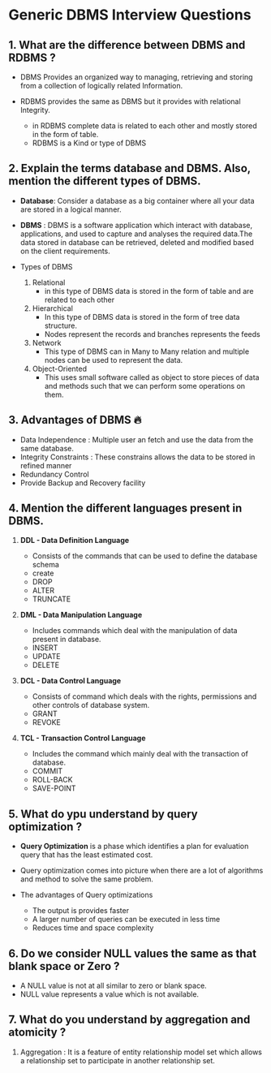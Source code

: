 # Generic DBMS Interview Questions

## 1. What are the difference between DBMS and RDBMS ?

- DBMS Provides an organized way to managing, retrieving and storing from a collection of logically related Information.

- RDBMS provides the same as DBMS but it provides with relational Integrity.
  - in RDBMS complete data is related to each other and mostly stored in the form of table.
  - RDBMS is a Kind or type of DBMS

## 2. Explain the terms database and DBMS. Also, mention the different types of DBMS.

- **Database**: Consider a database as a big container where all your data are stored in a logical manner.

- **DBMS** : DBMS is a software application which interact with database, applications, and used to capture and analyses the required data.The data stored in database can be retrieved, deleted and modified based on the client requirements.

- Types of DBMS
  1. Relational
     - in this type of DBMS data is stored in the form of table and are related to each other
  2. Hierarchical
     - In this type of DBMS data is stored in the form of tree data structure.
     - Nodes represent the records and branches represents the feeds
  3. Network
     - This type of DBMS can in Many to Many relation and multiple nodes can be used to represent the data.
  4. Object-Oriented
     - This uses small software called as object to store pieces of data and methods such that we can perform some operations on them.

## 3. Advantages of DBMS 🔥

- Data Independence : Multiple user an fetch and use the data from the same database.
- Integrity Constraints : These constrains allows the data to be stored in refined manner
- Redundancy Control
- Provide Backup and Recovery facility

## 4. Mention the different languages present in DBMS.

1. **DDL - Data Definition Language**

   - Consists of the commands that can be used to define the database schema
   - create
   - DROP
   - ALTER
   - TRUNCATE

2. **DML - Data Manipulation Language**

   - Includes commands which deal with the manipulation of data present in database.
   - INSERT
   - UPDATE
   - DELETE

3. **DCL - Data Control Language**

   - Consists of command which deals with the rights, permissions and other controls of database system.
   - GRANT
   - REVOKE

4. **TCL - Transaction Control Language**

   - Includes the command which mainly deal with the transaction of database.
   - COMMIT
   - ROLL-BACK
   - SAVE-POINT

## 5. What do ypu understand by query optimization ?

- **Query Optimization** is a phase which identifies a plan for evaluation query that has the least estimated cost.

- Query optimization comes into picture when there are a lot of algorithms and method to solve the same problem.

- The advantages of Query optimizations
  - The output is provides faster
  - A larger number of queries can be executed in less time
  - Reduces time and space complexity

## 6. Do we consider NULL values the same as that blank space or Zero ?

- A NULL value is not at all similar to zero or blank space.
- NULL value represents a value which is not available.

## 7. What do you understand by aggregation and atomicity ?

1. Aggregation : It is a feature of entity relationship model set which allows a relationship set to participate in another relationship set.
